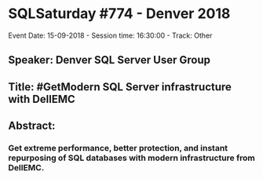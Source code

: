 # SQLSaturday #774 - Denver 2018
Event Date: 15-09-2018 - Session time: 16:30:00 - Track: Other
## Speaker: Denver SQL Server User Group
## Title: #GetModern SQL Server infrastructure with DellEMC
## Abstract:
### Get extreme performance, better protection, and instant repurposing of SQL databases with modern infrastructure from DellEMC.
